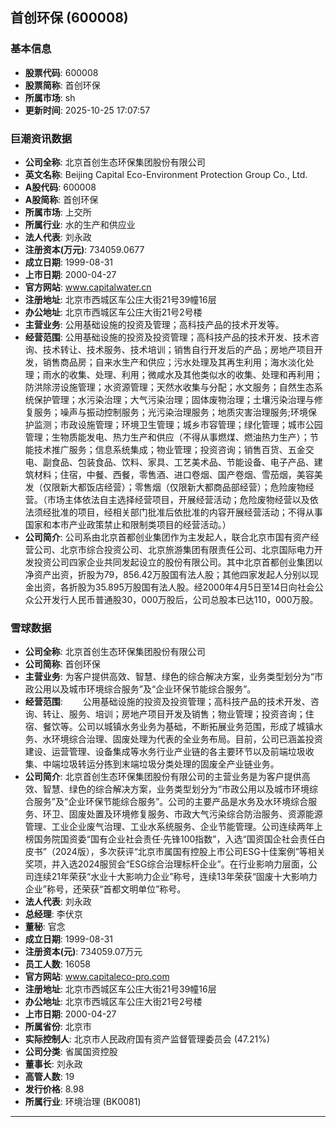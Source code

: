 ## 首创环保 (600008)

### 基本信息

- **股票代码**: 600008
- **股票简称**: 首创环保
- **所属市场**: sh
- **更新时间**: 2025-10-25 17:07:57

### 巨潮资讯数据

- **公司全称**: 北京首创生态环保集团股份有限公司
- **英文名称**: Beijing Capital Eco-Environment Protection Group Co., Ltd.
- **A股代码**: 600008
- **A股简称**: 首创环保
- **所属市场**: 上交所
- **所属行业**: 水的生产和供应业
- **法人代表**: 刘永政
- **注册资本(万元)**: 734059.0677
- **成立日期**: 1999-08-31
- **上市日期**: 2000-04-27
- **官方网站**: www.capitalwater.cn
- **注册地址**: 北京市西城区车公庄大街21号39幢16层
- **办公地址**: 北京市西城区车公庄大街21号2号楼
- **主营业务**: 公用基础设施的投资及管理；高科技产品的技术开发等。
- **经营范围**: 公用基础设施的投资及投资管理；高科技产品的技术开发、技术咨询、技术转让、技术服务、技术培训；销售自行开发后的产品；房地产项目开发，销售商品房；自来水生产和供应；污水处理及其再生利用；海水淡化处理；雨水的收集、处理、利用；微咸水及其他类似水的收集、处理和再利用；防洪除涝设施管理；水资源管理；天然水收集与分配；水文服务；自然生态系统保护管理；水污染治理；大气污染治理；固体废物治理；土壤污染治理与修复服务；噪声与振动控制服务；光污染治理服务；地质灾害治理服务;环境保护监测；市政设施管理；环境卫生管理；城乡市容管理；绿化管理；城市公园管理；生物质能发电、热力生产和供应（不得从事燃煤、燃油热力生产）；节能技术推广服务；信息系统集成；物业管理；投资咨询；销售百货、五金交电、副食品、包装食品、饮料、家具、工艺美术品、节能设备、电子产品、建筑材料；住宿，中餐、西餐，零售酒、进口卷烟、国产卷烟、雪茄烟，美容美发（仅限新大都饭店经营）；零售烟（仅限新大都商品部经营）；危险废物经营。（市场主体依法自主选择经营项目，开展经营活动；危险废物经营以及依法须经批准的项目，经相关部门批准后依批准的内容开展经营活动；不得从事国家和本市产业政策禁止和限制类项目的经营活动。）
- **公司简介**: 公司系由北京首都创业集团作为主发起人，联合北京市国有资产经营公司、北京市综合投资公司、北京旅游集团有限责任公司、北京国际电力开发投资公司四家企业共同发起设立的股份有限公司。其中北京首都创业集团以净资产出资，折股为79，856.42万股国有法人股；其他四家发起人分别以现金出资，各折股为35.895万股国有法人股。经2000年4月5日至14日向社会公众公开发行人民币普通股30，000万股后，公司总股本已达110，000万股。

### 雪球数据

- **公司全称**: 北京首创生态环保集团股份有限公司
- **公司简称**: 首创环保
- **主营业务**: 为客户提供高效、智慧、绿色的综合解决方案，业务类型划分为“市政公用以及城市环境综合服务”及“企业环保节能综合服务”。
- **经营范围**: 　　公用基础设施的投资及投资管理；高科技产品的技术开发、咨询、转让、服务、培训；房地产项目开发及销售；物业管理；投资咨询；住宿、餐饮等。公司以城镇水务业务为基础，不断拓展业务范围，形成了城镇水务、水环境综合治理、固废处理为代表的全业务布局。目前，公司已涵盖投资建设、运营管理、设备集成等水务行业产业链的各主要环节以及前端垃圾收集、中端垃圾转运分拣到末端垃圾分类处理的固废全产业链业务。
- **公司简介**: 北京首创生态环保集团股份有限公司的主营业务是为客户提供高效、智慧、绿色的综合解决方案，业务类型划分为“市政公用以及城市环境综合服务”及“企业环保节能综合服务”。公司的主要产品是水务及水环境综合服务、环卫、固废处置及环境修复服务、市政大气污染综合防治服务、资源能源管理、工业企业废气治理、工业水系统服务、企业节能管理。公司连续两年上榜国务院国资委“国有企业社会责任·先锋100指数”，入选“国资国企社会责任白皮书”（2024版），多次获评“北京市属国有控股上市公司ESG十佳案例”等相关奖项，并入选2024服贸会“ESG综合治理标杆企业”。在行业影响力层面，公司连续21年荣获“水业十大影响力企业”称号，连续13年荣获“固废十大影响力企业”称号，还荣获“首都文明单位”称号。
- **法人代表**: 刘永政
- **总经理**: 李伏京
- **董秘**: 官念
- **成立日期**: 1999-08-31
- **注册资本(元)**: 734059.07万元
- **员工人数**: 16058
- **官方网站**: www.capitaleco-pro.com
- **注册地址**: 北京市西城区车公庄大街21号39幢16层
- **办公地址**: 北京市西城区车公庄大街21号2号楼
- **上市日期**: 2000-04-27
- **所属省份**: 北京市
- **实际控制人**: 北京市人民政府国有资产监督管理委员会 (47.21%)
- **公司分类**: 省属国资控股
- **董事长**: 刘永政
- **高管人数**: 19
- **发行价格**: 8.98
- **所属行业**: 环境治理 (BK0081)

---